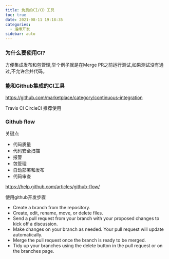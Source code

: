 ```yaml
---
title: 免费的CI/CD 工具
toc: true
date: 2021-08-11 19:18:35
categories:
  - 运维开发
sidebar: auto
---
```


### 为什么要使用CI?

方便集成发布和包管理,举个例子就是在Merge PR之前运行测试,如果测试没有通过,不允许合并代码。

### 能和Github集成的CI工具

https://github.com/marketplace/category/continuous-integration

Travis CI
CircleCI 推荐使用

### Github flow

关键点

- 代码质量
- 代码安全扫描
- 报警
- 包管理
- 自动部署和发布
- 代码审查

https://help.github.com/articles/github-flow/


使用github开发步骤

- Create a branch from the repository.
- Create, edit, rename, move, or delete files.
- Send a pull request from your branch with your proposed changes to kick off a discussion.
- Make changes on your branch as needed. Your pull request will update automatically.
- Merge the pull request once the branch is ready to be merged.
- Tidy up your branches using the delete button in the pull request or on the branches page.





